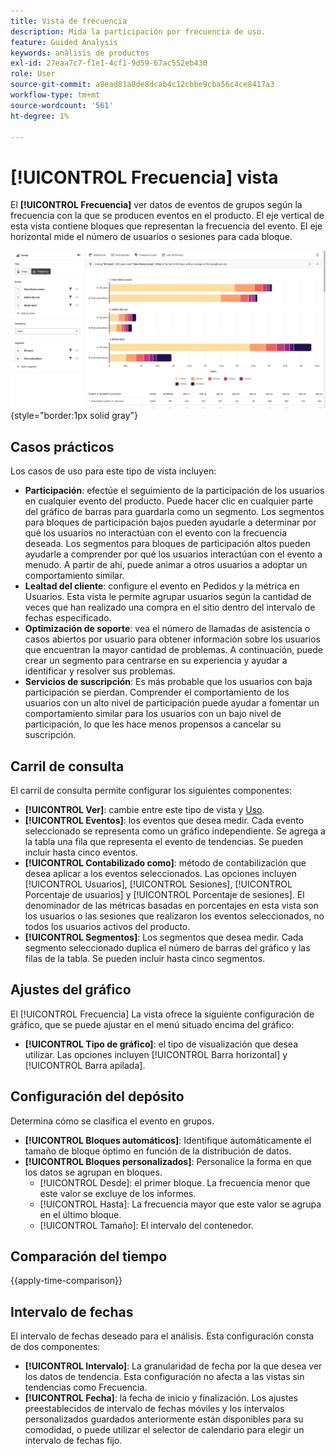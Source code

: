 ```yaml
---
title: Vista de frecuencia
description: Mida la participación por frecuencia de uso.
feature: Guided Analysis
keywords: análisis de productos
exl-id: 27eaa7c7-f1e1-4cf1-9d59-67ac552eb430
role: User
source-git-commit: a8ead81a8de8dcab4c12cbbe9cba56c4ce8417a3
workflow-type: tm+mt
source-wordcount: '561'
ht-degree: 1%

---
```


# [!UICONTROL Frecuencia] vista

El **[!UICONTROL Frecuencia]** ver datos de eventos de grupos según la frecuencia con la que se producen eventos en el producto. El eje vertical de esta vista contiene bloques que representan la frecuencia del evento. El eje horizontal mide el número de usuarios o sesiones para cada bloque.

![Captura de pantalla Frecuencia](../assets/frequency-stacked.png){style="border:1px solid gray"}

## Casos prácticos

Los casos de uso para este tipo de vista incluyen:

* **Participación**: efectúe el seguimiento de la participación de los usuarios en cualquier evento del producto. Puede hacer clic en cualquier parte del gráfico de barras para guardarla como un segmento. Los segmentos para bloques de participación bajos pueden ayudarle a determinar por qué los usuarios no interactúan con el evento con la frecuencia deseada. Los segmentos para bloques de participación altos pueden ayudarle a comprender por qué los usuarios interactúan con el evento a menudo. A partir de ahí, puede animar a otros usuarios a adoptar un comportamiento similar.
* **Lealtad del cliente**: configure el evento en Pedidos y la métrica en Usuarios. Esta vista le permite agrupar usuarios según la cantidad de veces que han realizado una compra en el sitio dentro del intervalo de fechas especificado.
* **Optimización de soporte**: vea el número de llamadas de asistencia o casos abiertos por usuario para obtener información sobre los usuarios que encuentran la mayor cantidad de problemas. A continuación, puede crear un segmento para centrarse en su experiencia y ayudar a identificar y resolver sus problemas.
* **Servicios de suscripción**: Es más probable que los usuarios con baja participación se pierdan. Comprender el comportamiento de los usuarios con un alto nivel de participación puede ayudar a fomentar un comportamiento similar para los usuarios con un bajo nivel de participación, lo que les hace menos propensos a cancelar su suscripción.

## Carril de consulta

El carril de consulta permite configurar los siguientes componentes:

* **[!UICONTROL Ver]**: cambie entre este tipo de vista y [Uso](usage.md).
* **[!UICONTROL Eventos]**: los eventos que desea medir. Cada evento seleccionado se representa como un gráfico independiente. Se agrega a la tabla una fila que representa el evento de tendencias. Se pueden incluir hasta cinco eventos.
* **[!UICONTROL Contabilizado como]**: método de contabilización que desea aplicar a los eventos seleccionados. Las opciones incluyen [!UICONTROL Usuarios],  [!UICONTROL Sesiones],  [!UICONTROL Porcentaje de usuarios] y  [!UICONTROL Porcentaje de sesiones]. El denominador de las métricas basadas en porcentajes en esta vista son los usuarios o las sesiones que realizaron los eventos seleccionados, no todos los usuarios activos del producto.
* **[!UICONTROL Segmentos]**: Los segmentos que desea medir. Cada segmento seleccionado duplica el número de barras del gráfico y las filas de la tabla. Se pueden incluir hasta cinco segmentos.

## Ajustes del gráfico

El [!UICONTROL Frecuencia] La vista ofrece la siguiente configuración de gráfico, que se puede ajustar en el menú situado encima del gráfico:

* **[!UICONTROL Tipo de gráfico]**: el tipo de visualización que desea utilizar. Las opciones incluyen [!UICONTROL Barra horizontal] y [!UICONTROL Barra apilada].

## Configuración del depósito

Determina cómo se clasifica el evento en grupos.

* **[!UICONTROL Bloques automáticos]**: Identifique automáticamente el tamaño de bloque óptimo en función de la distribución de datos.
* **[!UICONTROL Bloques personalizados]**: Personalice la forma en que los datos se agrupan en bloques.
   * [!UICONTROL Desde]: el primer bloque. La frecuencia menor que este valor se excluye de los informes.
   * [!UICONTROL Hasta]: La frecuencia mayor que este valor se agrupa en el último bloque.
   * [!UICONTROL Tamaño]: El intervalo del contenedor.

## Comparación del tiempo

{{apply-time-comparison}}

## Intervalo de fechas

El intervalo de fechas deseado para el análisis. Esta configuración consta de dos componentes:

* **[!UICONTROL Intervalo]**: La granularidad de fecha por la que desea ver los datos de tendencia. Esta configuración no afecta a las vistas sin tendencias como Frecuencia.
* **[!UICONTROL Fecha]**: la fecha de inicio y finalización. Los ajustes preestablecidos de intervalo de fechas móviles y los intervalos personalizados guardados anteriormente están disponibles para su comodidad, o puede utilizar el selector de calendario para elegir un intervalo de fechas fijo.
